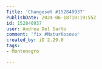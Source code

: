 ```yaml
---
Title: 'Changeset #152840937'
PublishDate: 2024-06-18T10:19:55Z
id: 152840937
user: Andrea Del Sarto
comment: 'fix #NaturKosovo'
created_by: iD 2.29.0
tags:
- Montenegro

---
```


